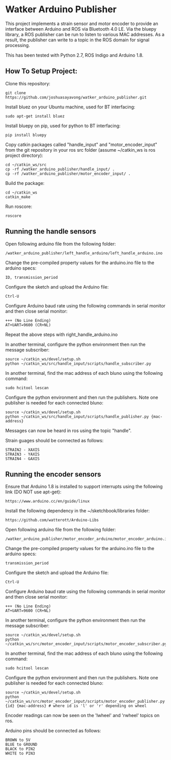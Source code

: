 # Watker Arduino Publisher

   This project implements a strain sensor and motor encoder to provide an interface between Arduino and ROS via Bluetooth 4.0 LE. Via the bluepy library, a ROS publisher can be run to listen to various MAC addresses. As a result, the publisher can write to a topic in the ROS domain for signal processing.
   
   This has been tested with Python 2.7, ROS Indigo and Arduino 1.8.

## How To Setup Project:

Clone this repository:
```
git clone https://github.com/joshuasayavong/watker_arduino_publisher.git
```
Install bluez on your Ubuntu machine, used for BT interfacing: 
```
sudo apt-get install bluez
```
Install bluepy on pip, used for python to BT interfacing:
```
pip install bluepy
```
Copy catkin packages called "handle_input" and "motor_encoder_input" from the git repository in your ros src folder (assume ~/catkin_ws is ros project directory):
```
cd ~/catkin_ws/src
cp -rf /watker_arduino_publisher/handle_input/ .
cp -rf /watker_arduino_publisher/motor_encoder_input/ .
```
Build the package:
```
cd ~/catkin_ws
catkin_make
```
Run roscore:
```
roscore
```

## Running the handle sensors
Open following arduino file from the following folder:
```
/watker_arduino_publisher/left_handle_arduino/left_handle_arduino.ino
```
Change the pre-compiled property values for the arduino.ino file to the arduino specs:
```
ID, transmission_period
```
Configure the sketch and upload the Arduino file:
```
Ctrl-U
```
Configure Arduino baud rate using the following commands in serial monitor and then close serial monitor:
```
+++ (No Line Ending)
AT+UART=9600 (CR+NL)
```

Repeat the above steps with right_handle_arduino.ino

In another terminal, configure the python environment then run the message subscriber:
```
source ~/catkin_ws/devel/setup.sh
python ~/catkin_ws/src/handle_input/scripts/handle_subscriber.py
```
In another terminal, find the mac address of each bluno using the following command:
```
sudo hcitool lescan
```
Configure the python environment and then run the publishers. Note one publisher is needed for each connected bluno:
```
source ~/catkin_ws/devel/setup.sh
python ~/catkin_ws/src/handle_input/scripts/handle_publisher.py {mac-address}
```
Messages can now be heard in ros using the topic "handle".


Strain guages should be connected as follows:
```
STRAIN2 - XAXIS
STRAIN3 - YAXIS
STRAIN4 - GAXIS
```

## Running the encoder sensors

Ensure that Arduino 1.8 is installed to support interrupts using the following link (DO NOT use apt-get):
```
https://www.arduino.cc/en/guide/linux
```
Install the following dependency in the ~/sketchbook/libraries folder:
```
https://github.com/watterott/Arduino-Libs
```
Open following arduino file from the following folder:
```
/watker_arduino_publisher/motor_encoder_arduino/motor_encoder_arduino.ino
```
Change the pre-compiled property values for the arduino.ino file to the arduino specs:
```
transmission_period
```
Configure the sketch and upload the Arduino file:
```
Ctrl-U
```
Configure Arduino baud rate using the following commands in serial monitor and then close serial monitor:
```
+++ (No Line Ending)
AT+UART=9600 (CR+NL)
```
In another terminal, configure the python environment then run the message subscriber:
```
source ~/catkin_ws/devel/setup.sh
python ~/catkin_ws/src/motor_encoder_input/scripts/motor_encoder_subscriber.py
```
In another terminal, find the mac address of each bluno using the following command:
```
sudo hcitool lescan
```
Configure the python environment and then run the publishers. Note one publisher is needed for each connected bluno:
```
source ~/catkin_ws/devel/setup.sh
python ~/catkin_ws/src/motor_encoder_input/scripts/motor_encoder_publisher.py {id} {mac-address} # where id is 'l' or 'r' depending on wheel
```
Encoder readings can now be seen on the 'lwheel' and 'rwheel' topics on ros.

Arduino pins should be connected as follows:
```
BROWN to 5V
BLUE to GROUND
BLACK to PIN2
WHITE to PIN3
```
